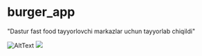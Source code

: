 # burger_app

"Dastur fast food tayyorlovchi markazlar uchun tayyorlab chiqildi"

![AltText](https://github.com/SirojiddinBoltayev/food_app/blob/master/assets/untitled.gif)
![](http://i.imgur.com/OUkLi.gif)

